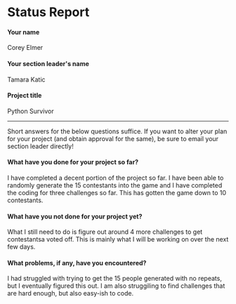 # Status Report

#### Your name

Corey Elmer

#### Your section leader's name

Tamara Katic

#### Project title

Python Survivor

***

Short answers for the below questions suffice. If you want to alter your plan for your project (and obtain approval for the same), be sure to email your section leader directly!

#### What have you done for your project so far?

I have completed a decent portion of the project so far. I have been able to randomly generate the 15 contestants into the game and I have completed the coding for three challenges so far. This has gotten the game down to 10 contestants.

#### What have you not done for your project yet?

What I still need to do is figure out around 4 more challenges to get contestantsa voted off. This is mainly what I will be working on over the next few days.

#### What problems, if any, have you encountered?

I had struggled with trying to get the 15 people generated with no repeats, but I eventually figured this out. I am also struggiling to find challenges that are hard enough, but also easy-ish to code.
